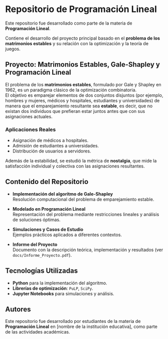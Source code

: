 # Repositorio de Programación Lineal  

Este repositorio fue desarrollado como parte de la materia de **Programación Lineal**.
 
Contiene el desarrollo del proyecto principal basado en el **problema de los matrimonios estables** y su relación con la optimización y la teoría de juegos.  

## Proyecto: Matrimonios Estables, Gale-Shapley y Programación Lineal  

El problema de los **matrimonios estables**, formulado por Gale y Shapley en 1962, es un paradigma clásico de la optimización combinatoria.  
El objetivo es emparejar elementos de dos conjuntos disjuntos (por ejemplo, hombres y mujeres, médicos y hospitales, estudiantes y universidades) de manera que el emparejamiento resultante sea **estable**, es decir, que no existan dos individuos que prefieran estar juntos antes que con sus asignaciones actuales.  

### Aplicaciones Reales
- Asignación de médicos a hospitales.  
- Admisión de estudiantes a universidades.  
- Distribución de usuarios a servidores.  

Además de la estabilidad, se estudió la métrica de **nostalgia**, que mide la satisfacción individual y colectiva con las asignaciones resultantes.  

## Contenido del Repositorio  

- **Implementación del algoritmo de Gale-Shapley**  
  Resolución computacional del problema de emparejamiento estable.  

- **Modelado en Programación Lineal**  
  Representación del problema mediante restricciones lineales y análisis de soluciones óptimas.  

- **Simulaciones y Casos de Estudio**  
  Ejemplos prácticos aplicados a diferentes contextos.  

- **Informe del Proyecto**  
  Documento con la descripción teórica, implementación y resultados (ver `docs/Informe_Proyecto.pdf`).  

## Tecnologías Utilizadas  

- **Python** para la implementación del algoritmo.  
- **Librerías de optimización**: `PuLP`, `SciPy`.  
- **Jupyter Notebooks** para simulaciones y análisis.  

## Autores  

Este repositorio fue desarrollado por estudiantes de la materia de **Programación Lineal** en [nombre de la institución educativa], como parte de las actividades académicas.
